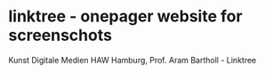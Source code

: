 # linktree - onepager website for screenschots
Kunst Digitale Medien HAW Hamburg, Prof. Aram Bartholl - Linktree
